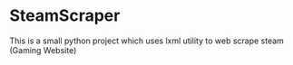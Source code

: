 # SteamScraper
This is a small python project which uses lxml utility to web scrape steam (Gaming Website)
